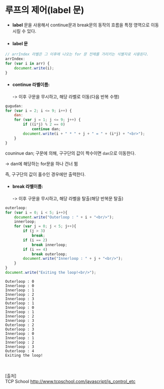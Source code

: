 # 루프의 제어(label 문)

- **label** 문을 사용해서 continue문과 break문의 동작의 흐름을 특정 영역으로 이동시킬 수 있다.

- #### label 문

~~~ javascript
// arrIndex 라벨은 그 이후에 나오는 for 문 전체를 가리키는 식별자로 사용된다.
arrIndex:
for (var i in arr) {
    document.write(i);
}
~~~



- #### continue 라벨이름:

  -> 이후 구문을 무시하고, 해당 라벨로 이동(다음 반복 수행)

~~~ javascript
gugudan:
for (var i = 2; i <= 9; i++) {
    dan:
    for (var j = 1; j <= 9; j++) {
        if ((i*j) % 2 == 0)
            continue dan;
        document.write(i + " * " + j + " = " + (i*j) + "<br>");
    }
}
~~~

couninue dan; 구문에 의해, 구구단의 값이 짝수이면 `dan`으로 이동한다.

-> dan에 해당하는 for문을 하나 건너 뜀

즉, 구구단의 값이 홀수인 경우에만 출력한다. 



- #### break 라벨이름:

  -> 이후 구문을 무시하고, 해당 라벨을 탈출(해당 반복문 탈출)

~~~ javascript
outerloop:
for (var i = 0; i < 5; i++){
    document.write("Outerloop : " + i + "<br/>");
    innerloop;
    for (var j = 0; j < 5; j++){
        if (j > 3)
            break;
        if (i == 2)
            break innerloop;
        if (i == 4)
            break outerloop;
        document.write("Innerloop : " + j + "<br/>");       
    }
}
document.write("Exiting the loop!<br/>");
~~~

~~~
Outerloop : 0
Innerloop : 0
Innerloop : 1
Innerloop : 2
Innerloop : 3
Outerloop : 1
Innerloop : 0
Innerloop : 1
Innerloop : 2
Innerloop : 3
Outerloop : 2
Outerloop : 3
Innerloop : 0
Innerloop : 1
Innerloop : 2
Innerloop : 3
Outerloop : 4
Exiting the loop!
~~~

<br/><br/>
[출처]<br/>
TCP School http://www.tcpschool.com/javascript/js_control_etc

